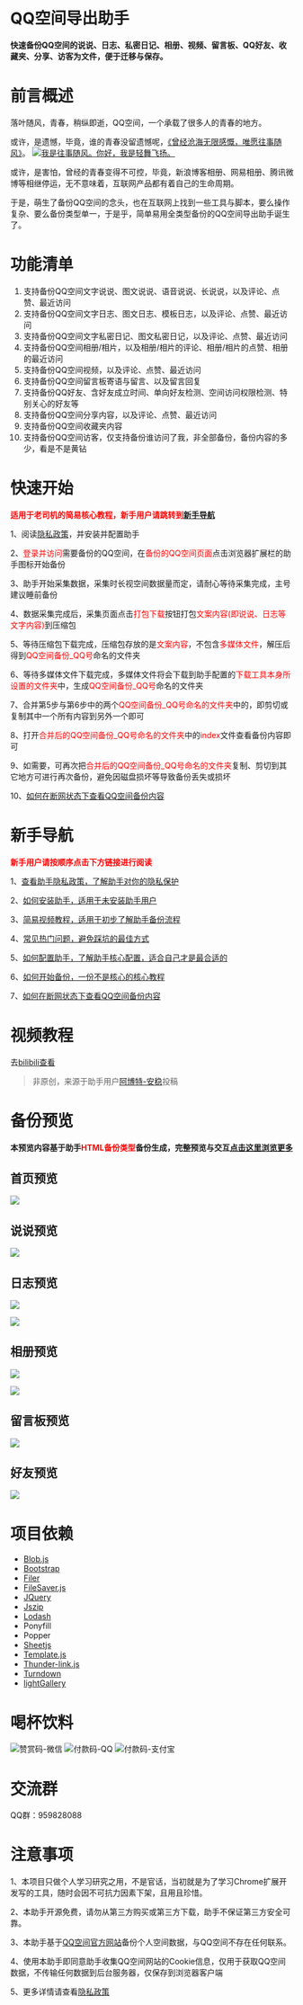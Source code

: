 # QQ空间导出助手

**快速备份QQ空间的说说、日志、私密日记、相册、视频、留言板、QQ好友、收藏夹、分享、访客为文件，便于迁移与保存。**

# 前言概述

落叶随风，青春，稍纵即逝，QQ空间，一个承载了很多人的青春的地方。

或许，是遗憾，毕竟，谁的青春没留遗憾呢，[《曾经沧海无限感慨，唯愿往事随风》](https://user.qzone.qq.com/20050606/blog/1559786793)。
[![我是往事随风。你好，我是轻舞飞扬。](https://s1.ax1x.com/2020/05/16/YcekPP.gif)](https://v.qq.com/x/page/f08719wqfd0.html)

或许，是害怕，曾经的青春变得不可控，毕竟，新浪博客相册、网易相册、腾讯微博等相继停运，无不意味着，互联网产品都有着自己的生命周期。

于是，萌生了备份QQ空间的念头，也在互联网上找到一些工具与脚本，要么操作复杂、要么备份类型单一，于是乎，简单易用全类型备份的QQ空间导出助手诞生了。

# 功能清单
1. 支持备份QQ空间文字说说、图文说说、语音说说、长说说，以及评论、点赞、最近访问
2. 支持备份QQ空间文字日志、图文日志、模板日志，以及评论、点赞、最近访问
3. 支持备份QQ空间文字私密日记、图文私密日记，以及评论、点赞、最近访问
4. 支持备份QQ空间相册/相片，以及相册/相片的评论、相册/相片的点赞、相册的最近访问
5. 支持备份QQ空间视频，以及评论、点赞、最近访问
6. 支持备份QQ空间留言板寄语与留言、以及留言回复
7. 支持备份QQ好友、含好友成立时间、单向好友检测、空间访问权限检测、特别关心的好友等
8. 支持备份QQ空间分享内容，以及评论、点赞、最近访问
9. 支持备份QQ空间收藏夹内容
10. 支持备份QQ空间访客，仅支持备份谁访问了我，非全部备份，备份内容的多少，看是不是黄钻

# 快速开始

<span style="color:red">**适用于老司机的简易核心教程，新手用户请跳转到[新手导航](#新手导航)**</span>

1、阅读[隐私政策](https://www.lvshuncai.com/archives/qzone-export-privacy-policy.html)，并安装并配置助手

2、<span style="color:red">登录并访问</span>需要备份的QQ空间，在<span style="color:red">备份的QQ空间页面</span>点击浏览器扩展栏的助手图标开始备份

3、助手开始采集数据，采集时长视空间数据量而定，请耐心等待采集完成，主号建议睡前备份

4、数据采集完成后，采集页面点击<span style="color:red">打包下载</span>按钮打包<span style="color:red">文案内容(即说说、日志等文字内容)</span>到压缩包

5、等待压缩包下载完成，压缩包存放的是<span style="color:red">文案内容</span>，不包含<span style="color:red">多媒体文件</span>，解压后得到<span style="color:red">QQ空间备份_QQ号</span>命名的文件夹

6、等待多媒体文件下载完成，多媒体文件将会下载到助手配置的<span style="color:red">下载工具本身所设置的文件夹</span>中，生成<span style="color:red">QQ空间备份_QQ号</span>命名的文件夹

7、合并第5步与第6步中的两个<span style="color:red">QQ空间备份_QQ号命名的文件夹</span>中的，即剪切或复制其中一个所有内容到另外一个即可

8、打开<span style="color:red">合并后的QQ空间备份_QQ号命名的文件夹</span>中的<span style="color:red">index</span>文件查看备份内容即可

9、如需要，可再次把<span style="color:red">合并后的QQ空间备份_QQ号命名的文件夹</span>复制、剪切到其它地方可进行再次备份，避免因磁盘损坏等导致备份丢失或损坏

10、[如何在断网状态下查看QQ空间备份内容](https://www.lvshuncai.com/archives/switch-qzx-jsdelivr-to-local.html)

# 新手导航

<span style="color:red">**新手用户请按顺序点击下方链接进行阅读**</span>

1、[查看助手隐私政策，了解助手对你的隐私保护](https://www.lvshuncai.com/archives/qzone-export-privacy-policy.html)

2、[如何安装助手，适用于未安装助手用户](https://www.lvshuncai.com/archives/qzone-export-install.html)

3、[简易视频教程，适用于初步了解助手备份流程](#视频教程)

4、[常见热门问题，避免踩坑的最佳方式](https://www.lvshuncai.com/archives/qzone-export-issue.html)

5、[如何配置助手，了解助手核心配置，适合自己才是最合适的](https://www.lvshuncai.com/archives/qzone-export-configuration.html)

6、[如何开始备份，一份不是核心的核心教程](https://www.lvshuncai.com/archives/qzone-export-usage.html)

7、[如何在断网状态下查看QQ空间备份内容](https://www.lvshuncai.com/archives/switch-qzx-jsdelivr-to-local.html)

# 视频教程
去[bilibili查看](https://www.bilibili.com/video/BV16r4y1x7hP?zw)
> 非原创，来源于助手用户[阿博特-安稳](https://space.bilibili.com/36411485)投稿

# 备份预览

**本预览内容基于助手<span style="color:red">HTML备份类型</span>备份生成，完整预览与交互[点击这里浏览更多](https://demo.lvshuncai.com/qzone-export/index.html)**

## 首页预览

![](https://s1.ax1x.com/2022/10/25/xWCMyF.png)

## 说说预览

![](https://s1.ax1x.com/2022/10/25/xWC8oR.png)

## 日志预览

![](https://s1.ax1x.com/2022/10/25/xWCtW6.png)

![](https://s1.ax1x.com/2022/10/25/xWCdyD.png)

## 相册预览

![](https://s1.ax1x.com/2022/10/25/xWCDwd.png)

![](https://s1.ax1x.com/2022/10/25/xWCrTA.png)

## 留言板预览

![](https://s1.ax1x.com/2022/10/25/xWC2Sf.png)

## 好友预览

![](https://s1.ax1x.com/2022/10/25/xWCITs.png)

# 项目依赖
- [Blob.js](https://note.youdao.com/)
- [Bootstrap](https://github.com/twbs/bootstrap)
- [Filer](https://github.com/filerjs/filer)
- [FileSaver.js](https://github.com/eligrey/FileSaver.js)
- [JQuery](https://github.com/jquery/jquery)
- [Jszip](https://raw.github.com/Stuk/jszip)
- [Lodash](https://github.com/lodash/lodash)
- Ponyfill
- Popper
- [Sheetjs](https://github.com/sheetjs/sheetjs)
- [Template.js](https://github.com/yanhaijing/template.js)
- [Thunder-link.js](https://open.thunderurl.com/)
- [Turndown](https://github.com/domchristie/turndown)
- [lightGallery](https://github.com/sachinchoolur/lightGallery)

# 喝杯饮料
![赞赏码-微信](https://s1.ax1x.com/2020/05/16/YcePUI.png)
![付款码-QQ](https://s1.ax1x.com/2020/05/16/Ycei5t.png)
![付款码-支付宝](https://s1.ax1x.com/2020/05/16/YceCVA.png)

# 交流群
QQ群：959828088

# 注意事项

1、本项目只做个人学习研究之用，不是官话，当初就是为了学习Chrome扩展开发写的工具，随时会因不可抗力因素下架，且用且珍惜。

2、本助手开源免费，请勿从第三方购买或第三方下载，助手不保证第三方安全可靠。

3、本助手基于[QQ空间官方网站](https://qzone.qq.com/index.html)备份个人空间数据，与QQ空间不存在任何联系。

4、使用本助手即同意助手收集QQ空间网站的Cookie信息，仅用于获取QQ空间数据，不传输任何数据到后台服务器，仅保存到浏览器客户端

5、更多详情请查看[隐私政策](https://www.lvshuncai.com/archives/qzone-export-privacy-policy.html)
